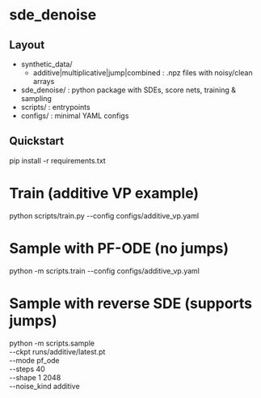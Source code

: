 # sde_denoise

## Layout

- synthetic_data/
  - additive|multiplicative|jump|combined : .npz files with noisy/clean arrays
- sde_denoise/ : python package with SDEs, score nets, training & sampling
- scripts/ : entrypoints
- configs/ : minimal YAML configs

## Quickstart

pip install -r requirements.txt

# Train (additive VP example)

python scripts/train.py --config configs/additive_vp.yaml

# Sample with PF-ODE (no jumps)

python -m scripts.train --config configs/additive_vp.yaml

# Sample with reverse SDE (supports jumps)

python -m scripts.sample \
 --ckpt runs/additive/latest.pt \
 --mode pf_ode \
 --steps 40 \
 --shape 1 2048 \
 --noise_kind additive
